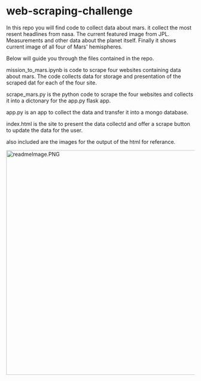 # web-scraping-challenge

In this repo you will find code to collect data about mars. it collect the most resent headlines from nasa. The current featured image from JPL. Measurements and other data about the planet itself. Finally it shows current image of all four of Mars' hemispheres.

Below will guide you through the files contained in the repo.

mission_to_mars.ipynb is code to scrape four websites containing data about mars. The code collects data for storage and presentation of the scraped dat for each of the four site.

scrape_mars.py is the python code to scrape the four websites and collects it into a dictonary for the app.py flask app.

app.py is an app to collect the data and transfer it into a mongo database.

index.html is the site to present the data collectd and offer a scrape button to update the data for the user.

also included are the images for the output of the html for referance.  

<image src='Mission_to_Mars\images\readmeImage.PNG' alt='readmeImage.PNG' style='hight:400px; width: 600px;'/>